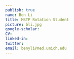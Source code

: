 ```yaml
---
publish: true
name: Ben Li
title: MSTP Rotation Student
picture: bli.jpg
google-scholar: 
CV:
linked-in: 
twitter:
email: benyli@med.umich.edu
---
```

